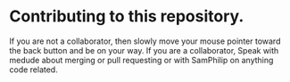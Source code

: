 # Contributing to this repository.

If you are not a collaborator, then slowly move your mouse pointer toward the back button and be on your way. If you are a collaborator, Speak with medude about merging or pull requesting or with SamPhilip on anything code related.
